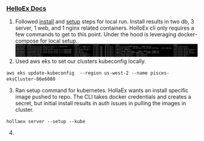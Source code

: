 ### [HelloEx Docs](https://docs.hollaex.com/)
1. Followed [install](https://docs.hollaex.com/get-started/installation) and [setup](https://docs.hollaex.com/get-started/setup) steps for local run. Install results in two db, 3 server, 1 web, and 1 nginx related containers. HolloEx cli only requires a few commands to get to this point. Under the hood is leveraging docker-compose for local setup.
![Local Containers](./localcontainers.png)
2. Used aws eks to set our clusters kubeconfig locally. 
```
aws eks update-kubeconfig  --region us-west-2 --name pisces-eksCluster-86e6080
```
3.  Ran setup command for kubernetes. HollaEx wants an install specific image pushed to repo. The CLI takes docker credentials and creates a secret, but initial install results in auth issues in pulling the images in cluster.
```
hollaex server --setup --kube
```
4. 